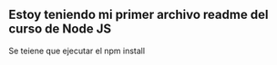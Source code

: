 ## Estoy teniendo mi primer archivo readme del curso de Node JS


Se teiene que ejecutar el npm install 